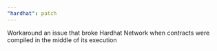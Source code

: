 ```yaml
---
"hardhat": patch
---
```


Workaround an issue that broke Hardhat Network when contracts were compiled in the middle of its execution
